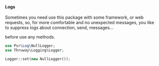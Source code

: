 #### Logs

Sometimes you need use this package with some framework, or web requests, so,
for more comfortable and no unexpected messages, you like to suppress logs about connection, send, messages...

before use any methods.

```php
use Psr\Log\NullLogger;
use Thruway\Logging\Logger;

Logger::set(new NullLogger());
```
